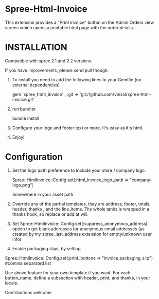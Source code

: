 
Spree-Html-Invoice
=======

This extension provides a "Print Invoice" button on the Admin Orders view screen which opens a printable html page with the order details.

 
INSTALLATION
============

Compatible with spree 2.1 and 2.2 versions.

If you have improvements, please send pull though.

1. To install you need to add the following lines to your Gemfile (no external dependencies)

    gem 'spree_html_invoice' , :git => 'git://github.com/vinsol/spree-html-invoice.git'

2. run bundler

    bundle install

3. Configure your logo and footer text or more. It's easy as it's html.

4. Enjoy!


Configuration
==============

1. Set the logo path preference to include your store / company logo.

    Spree::HtmlInvoice::Config.set(:html_invoice_logo_path => "company-logo.png")
    
    Somewhere in your asset path

2. Override any of the partial templates. they are address, footer, totals, header, thanks , and the line_items. The whole tanks is wrapped in a thanks hook, so replace or add at will.

3. Set Spree::HtmlInvoice::Config.set(:suppress_anonymous_address) option to get blank addresses for anonymous email addresses (as created by my spree_last_address extension for empty/unknown user info)

4. Enable packaging slips, by setting 

  Spree::HtmlInvoice::Config.set(:print_buttons => "invoice,packaging_slip")  #comma separated list

  Use above feature for your own template if you want. For each button_name, define a subsection with header,   print, and thanks, in your locale.

Contributions welcome
